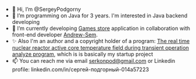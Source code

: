 - 👋 Hi, I’m @SergeyPodgorny
- 👀 I’m programming on Java for 3 years. I'm interested in Java backend developing
- 🌱 I’m currently developing [Games store](https://github.com/Friendly-neighborhood-development/Fnd_games_store) application in collaboration with front-end developer [Andrew-Sem](https://github.com/Andrew-Sem).
- :sparkles: Also I'm an author and a copyright holder of a program: [The real time nuclear reactor active core temperature field during transient operation analyze program](https://www1.fips.ru/fips_servl/fips_servlet?DB=EVM&DocNumber=2022616986&TypeFile=html), which is is basically my startup project
- 📫 You can reach me via email serkonpod@gmail.com or Linkedin profile: linkedin.com/in/сергей-подгорный-014a57223
